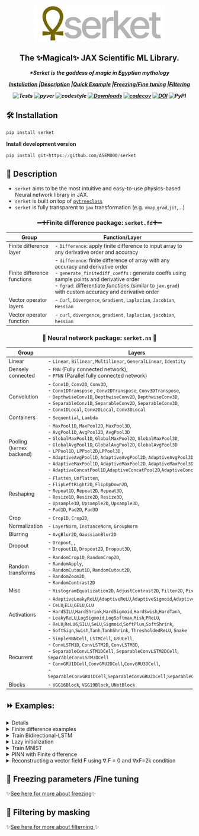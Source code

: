 
<div align="center">
<img width="350px" src="assets/serketLogo.svg"></div>

<h2 align="center">The ✨Magical✨ JAX Scientific ML Library.</h2>
<h5 align = "center"> *Serket is the goddess of magic in Egyptian mythology 

[**Installation**](#Installation)
|[**Description**](#Description)
|[**Quick Example**](#QuickExample)
|[**Freezing/Fine tuning**](#Freezing)
|[**Filtering**](#Filtering)


![Tests](https://github.com/ASEM000/serket/actions/workflows/tests.yml/badge.svg)
![pyver](https://img.shields.io/badge/python-3.7%203.8%203.9%203.10-red)
![codestyle](https://img.shields.io/badge/codestyle-black-lightgrey)
[![Downloads](https://pepy.tech/badge/serket)](https://pepy.tech/project/serket)
[![codecov](https://codecov.io/gh/ASEM000/serket/branch/main/graph/badge.svg?token=C6NXOK9EVS)](https://codecov.io/gh/ASEM000/serket)
[![DOI](https://zenodo.org/badge/526985786.svg)](https://zenodo.org/badge/latestdoi/526985786)
![PyPI](https://img.shields.io/pypi/v/serket)

</h5>


## 🛠️ Installation<a id="Installation"></a>

```python
pip install serket
```
**Install development version**
```python
pip install git+https://github.com/ASEM000/serket
```


## 📖 Description<a id="Description"></a>
- `serket` aims to be the most intuitive and easy-to-use physics-based Neural network library in JAX.
- `serket` is built on top of [`pytreeclass`](https://github.com/ASEM000/pytreeclass)
- `serket` is fully transparent to `jax` transformation (e.g. `vmap`,`grad`,`jit`,...)

<div align="center">

### ➖➕Finite difference package: `serket.fd`➕➖

| Group| Function/Layer|
| ------------- | ------------- |
|Finite difference layer| - `Difference`: apply finite difference to input array to any derivative order and accuracy|
|Finite difference functions| - `difference`: finite difference of array with any accuracy and derivative order  <br> - `generate_finitediff_coeffs` : generate coeffs using sample points and derivative order <br> - `fgrad`: differentiate _functions_ (similar to `jax.grad`) with custom accuracy and derivative order|
|Vector operator layers|- `Curl`, `Divergence`, `Gradient`, `Laplacian`, `Jacobian`, `Hessian`|
|Vector operator function| - `curl`, `divergence`, `gradient`, `laplacian`, `jacobian`, `hessian`|

### 🧠 Neural network package: `serket.nn` 🧠
| Group | Layers |
| ------------- | ------------- |
| Linear  | - `Linear`, `Bilinear`, `Multilinear`, `GeneralLinear`, `Identity`  |
|Densely connected| - `FNN` (Fully connected network), <br> - `PFNN` (Parallel fully connected network)|
| Convolution | - `Conv1D`, `Conv2D`, `Conv3D`, <br> - `Conv1DTranspose` , `Conv2DTranspose`, `Conv3DTranspose`,<br> - `DepthwiseConv1D`, `DepthwiseConv2D`, `DepthwiseConv3D`,  <br> - `SeparableConv1D`, `SeparableConv2D`, `SeparableConv3D`, <br> - `Conv1DLocal`, `Conv2DLocal`, `Conv3DLocal` |
| Containers| - `Sequential`, `Lambda` |
|Pooling <br> (`kernex` backend)|- `MaxPool1D`, `MaxPool2D`, `MaxPool3D`, <br> - `AvgPool1D`, `AvgPool2D`, `AvgPool3D` <br> - `GlobalMaxPool1D`, `GlobalMaxPool2D`, `GlobalMaxPool3D`, <br> - `GlobalAvgPool1D`, `GlobalAvgPool2D`, `GlobalAvgPool3D` <br> - `LPPool1D`, `LPPool2D`,`LPPool3D` , <br> - `AdaptiveAvgPool1D`, `AdaptiveAvgPool2D`, `AdaptiveAvgPool3D`,<br> - `AdaptiveMaxPool1D`, `AdaptiveMaxPool2D`, `AdaptiveMaxPool3D` <br> - `AdaptiveConcatPool1D`,`AdaptiveConcatPool2D`,`AdaptiveConcatPool3D` |
|Reshaping|- `Flatten`, `Unflatten`, <br> - `FlipLeftRight2D`, `FlipUpDown2D`, <br> - `Repeat1D`, `Repeat2D`, `Repeat3D`, <br> - `Resize1D`, `Resize2D`, `Resize3D`, <br> - `Upsample1D`, `Upsample2D`, `Upsample3D`,<br> - `Pad1D`, `Pad2D`, `Pad3D` |
|Crop| - `Crop1D`, `Crop2D`, |
|Normalization|- `LayerNorm`, `InstanceNorm`, `GroupNorm`|
|Blurring| - `AvgBlur2D`, `GaussianBlur2D`|
|Dropout|- `Dropout`, ,<br> - `Dropout1D`, `Dropout2D`, `Dropout3D`, |
|Random transforms| - `RandomCrop1D`, `RandomCrop2D`, <br> - `RandomApply`, <br> - `RandomCutout1D`, `RandomCutout2D`,<br> - `RandomZoom2D`, <br> - `RandomContrast2D` |
|Misc| - `HistogramEqualization2D`, `AdjustContrast2D`, `Filter2D`, `PixelShuffle2D`|
|Activations|- `AdaptiveLeakyReLU`,`AdaptiveReLU`,`AdaptiveSigmoid`,`AdaptiveTanh`,<br> - `CeLU`,`ELU`,`GELU`,`GLU`<br>- `HardSILU`,`HardShrink`,`HardSigmoid`,`HardSwish`,`HardTanh`,<br> - `LeakyReLU`,`LogSigmoid`,`LogSoftmax`,`Mish`,`PReLU`,<br> - `ReLU`,`ReLU6`,`SILU`,`SeLU`,`Sigmoid`,`SoftPlus`,`SoftShrink`,<br> - `SoftSign`,`Swish`,`Tanh`,`TanhShrink`, `ThresholdedReLU`, `Snake`|
|Recurrent| - `SimpleRNNCell`, `LSTMCell`, `GRUCell`, <br> - `ConvLSTM1D`, `ConvLSTM2D`, `ConvLSTM3D`, <br> - `SeparableConvLSTM1DCell`, `SeparableConvLSTM2DCell`, `SeparableConvLSTM3DCell`   <br> - `ConvGRU1DCell`,`ConvGRU2DCell`,`ConvGRU3DCell`,<br> - `SeparableConvGRU1DCell`,`SeparableConvGRU2DCell`,`SeparableConvGRU3DCell`|
|Blocks|- `VGG16Block`, `VGG19Block`, `UNetBlock`|




</div>

## ⏩ Examples: <a id="QuickExample">


<details>
<summary> Linear layers examples</summary>

```python
import jax.numpy as jnp

import serket as sk

# Linear
x = jnp.ones([1, 2, 3, 4])
l1 = sk.nn.Linear(4, 5)  # last dim is 4, output dim is 5
print(l1(x).shape)  # (1, 2, 3, 5)

# Bilinear
x1, x2 = jnp.ones([1, 2, 3, 4]), jnp.ones([1, 2, 3, 5])
l2 = sk.nn.Bilinear(4, 5, 6)  # last dim is 4,5, output dim is 6
print(l2(x1, x2).shape)  # (1, 2, 3, 6)

# Multilinear
x1, x2, x3 = jnp.ones([1, 2, 3, 4]), jnp.ones([1, 2, 3, 5]), jnp.ones([1, 2, 3, 6])
l3 = sk.nn.Multilinear((4, 5, 6), 7)  # last dim is 4,5,6, output dim is 7
print(l3(x1, x2, x3).shape)  # (1, 2, 3, 7)

# GeneralLinear
x = jnp.ones([4, 5, 6, 7])
# apply a linear layer to axis 1,2,3, and output dim is 5
# in_features = (4, 5, 6)
l4 = sk.nn.GeneralLinear((5, 6, 7), 5, in_axes=(1, 2, 3))
print(l4(x).shape)  # (4, 5)
```
</details>

<details>

<summary> Finite difference examples </summary>

```python
import jax

jax.config.update("jax_enable_x64", True)
import jax.numpy as jnp
import numpy.testing as npt

import serket as sk


# lets first define a vector valued function F: R^3 -> R^3
# F = F1, F2
# F1 = x^2 + y^3
# F2 = x^4 + y^3
# F3 = 0
# F = [x**2 + y**3, x**4 + y**3, 0]

x, y, z = [jnp.linspace(0, 1, 100)] * 3
dx, dy, dz = x[1] - x[0], y[1] - y[0], z[1] - z[0]
X, Y, Z = jnp.meshgrid(x, y, z, indexing="ij")
F1 = X**2 + Y**3
F2 = X**4 + Y**3
F3 = jnp.zeros_like(F1)
F = jnp.stack([F1, F2, F3], axis=0)

# ∂F1/∂x : differentiate F1 with respect to x (i.e axis=0)
dF1dx = sk.fd.difference(F1, axis=0, step_size=dx, accuracy=6)
dF1dx_exact = 2 * X
npt.assert_allclose(dF1dx, dF1dx_exact, atol=1e-7)

# ∂F2/∂y : differentiate F2 with respect to y (i.e axis=1)
dF2dy = sk.fd.difference(F2, axis=1, step_size=dy, accuracy=6)
dF2dy_exact = 3 * Y**2
npt.assert_allclose(dF2dy, dF2dy_exact, atol=1e-7)

# ∇.F : the divergence of F
divF = sk.fd.divergence(F, step_size=(dx, dy, dz), keepdims=False, accuracy=6)
divF_exact = 2 * X + 3 * Y**2
npt.assert_allclose(divF, divF_exact, atol=1e-7)

# ∇F1 : the gradient of F1
gradF1 = sk.fd.gradient(F1, step_size=(dx, dy, dz), accuracy=6)
gradF1_exact = jnp.stack([2 * X, 3 * Y**2, 0 * X], axis=0)
npt.assert_allclose(gradF1, gradF1_exact, atol=1e-7)

# ΔF1 : laplacian of F1
lapF1 = sk.fd.laplacian(F1, step_size=(dx, dy, dz), accuracy=6)
lapF1_exact = 2 + 6 * Y
npt.assert_allclose(lapF1, lapF1_exact, atol=1e-7)

# ∇xF : the curl of F
curlF = sk.fd.curl(F, step_size=(dx, dy, dz), accuracy=6)
curlF_exact = jnp.stack([F1 * 0, F1 * 0, 4 * X**3 - 3 * Y**2], axis=0)
npt.assert_allclose(curlF, curlF_exact, atol=1e-7)

# Jacobian of F
JF = sk.fd.jacobian(F, accuracy=4, step_size=(dx, dy, dz))
JF_exact = jnp.array(
    [
        [2 * X, 3 * Y**2, jnp.zeros_like(X)],
        [4 * X**3, 3 * Y**2, jnp.zeros_like(X)],
        [jnp.zeros_like(X), jnp.zeros_like(X), jnp.zeros_like(X)],
    ]
)
npt.assert_allclose(JF, JF_exact, atol=1e-7)

# Hessian of F1
HF1 = sk.fd.hessian(F1, accuracy=4, step_size=(dx, dy, dz))
HF1_exact = jnp.array(
    [
        [
            2 * jnp.ones_like(X),  # ∂2F1/∂x2
            0 * jnp.ones_like(X),  # ∂2F1/∂xy
            0 * jnp.ones_like(X),  # ∂2F1/∂xz
        ],
        [
            0 * jnp.ones_like(X),  # ∂2F1/∂yx
            6 * Y**2,              # ∂2F1/∂y2
            0 * jnp.ones_like(X),  # ∂2F1/∂yz
        ],
        [
            0 * jnp.ones_like(X),  # ∂2F1/∂zx
            0 * jnp.ones_like(X),  # ∂2F1/∂zy
            0 * jnp.ones_like(X),  # ∂2F1/∂z2
        ],
    ]
)
npt.assert_allclose(JF, JF_exact, atol=1e-7)

```

</details>


<details>
<summary>
Train Bidirectional-LSTM
</summary>

```python
import jax
import jax.numpy as jnp
import jax.random as jr
import matplotlib.pyplot as plt
import optax  # for gradient optimization

import serket as sk

x = jnp.linspace(0, 1, 101).reshape(-1, 1)  # 101 samples of 1D data
y = jnp.sin(2 * jnp.pi * x)
y += 0.1 * jr.normal(jr.PRNGKey(0), y.shape)

# we will use 2 time steps to predict the next time step
x_batched = jnp.stack([x[:-1], x[1:]], axis=1)
x_batched = jnp.reshape(x_batched, (100, 1, 2, 1))  # 100 minibatches x 1 sample x 2 time steps x 1D data
y_batched = jnp.reshape(y[1:], (100, 1, 1))  # 100 minibatches x 1 samples x 1D data

model = sk.nn.Sequential(
    [
        # first cell is the forward cell, second cell is the backward cell for bidirectional RNN
        # we return the full sequence of outputs for each cell by setting return_sequences=True
        # we use None in place of `in_features` to infer the input shape from the input
        sk.nn.ScanRNN(
            sk.nn.LSTMCell(None, 64),
            backward_cell=sk.nn.LSTMCell(None, 64),
            return_sequences=True,
        ),
        # here the in_features is inferred from the previous layer by setting it to None
        # or simply we can set it to 64*2 (64 for each cell from previous layer)
        # we set return_sequences=False to return only the last output of the sequence
        sk.nn.ScanRNN(sk.nn.LSTMCell(None, 1), return_sequences=False),
    ]
)


@jax.value_and_grad
def loss_func(NN, batched_x, batched_y):
    # use jax.vmap to apply the model to each minibatch
    # in our case single x minibatch has shape (1, 2, 1)
    # and single y minibatch has shape (1, 1)
    # then vmap will be applied to the leading axis
    batched_preds = jax.vmap(NN)(batched_x)
    return jnp.mean((batched_preds - batched_y) ** 2)


@jax.jit
def batch_step(NN, batched_x, batched_y, opt_state):
    loss, grads = loss_func(NN, batched_x, batched_y)
    updates, optim_state = optim.update(grads, opt_state)
    NN = optax.apply_updates(NN, updates)
    return NN, optim_state, loss


# dry run to infer the in_features (i.e. replace None with in_features)
# if you want restrict the model to a specific input shape or to avoid
# confusion you can manually specify the in_features as a consequence
# dry run is not necessary in this case
model(x_batched[0, 0])

optim = optax.adam(1e-3)
opt_state = optim.init(model)

epochs = 100

for i in range(1, epochs + 1):
    epoch_loss = []
    for x_b, y_b in zip(x_batched, y_batched):
        model, opt_state, loss = batch_step(model, x_b, y_b, opt_state)
        epoch_loss.append(loss)

    epoch_loss = jnp.mean(jnp.array(epoch_loss))

    if i % 10 == 0:
        print(f"Epoch {i:3d} Loss {epoch_loss:.4f}")

# Epoch  10 Loss 0.0880
# Epoch  20 Loss 0.0796
# Epoch  30 Loss 0.0620
# Epoch  40 Loss 0.0285
# Epoch  50 Loss 0.0205
# Epoch  60 Loss 0.0187
# Epoch  70 Loss 0.0182
# Epoch  80 Loss 0.0176
# Epoch  90 Loss 0.0171
# Epoch 100 Loss 0.0166

y_pred = jax.vmap(model)(x_batched.reshape(-1, 2, 1))
plt.plot(x[1:], y[1:], "--k", label="data")
plt.plot(x[1:], y_pred, label="prediction")
plt.legend()
```

![image](assets/rnn.svg)

</details>


<details>

<summary>Lazy initialization</summary>

In cases where `in_features` needs to be inferred from input, use `None` instead of `in_features` to infer the value at runtime. 
However, since the lazy module initialize it's state after the first call (i.e. mutate it's state)  `jax` transformation ex: `vmap, grad ...` is not allowed before initialization. Using any `jax` transformation before initialization will throw a `ValueError`.


```python
import serket as sk 
import jax
import jax.numpy as jnp 

model = sk.nn.Sequential(
    [
        sk.nn.Conv2D(None, 128, 3),
        sk.nn.ReLU(),
        sk.nn.MaxPool2D(2, 2),
        sk.nn.Conv2D(128, 64, 3),
        sk.nn.ReLU(),
        sk.nn.MaxPool2D(2, 2),
        sk.nn.Flatten(),
        sk.nn.Linear(None, 128),
        sk.nn.ReLU(),
        sk.nn.Linear(128, 1),
    ]
)

# print the first `Conv2D` layer before initialization
print(model[0].__repr__())
# Conv2D(
#   weight=None,
#   bias=None,
#   *in_features=None,
#   *out_features=None,
#   *kernel_size=None,
#   *strides=None,
#   *padding=None,
#   *input_dilation=None,
#   *kernel_dilation=None,
#   weight_init_func=None,
#   bias_init_func=None,
#   *groups=None
# )

try :
    jax.vmap(model)(jnp.ones((10, 1,28, 28)))
except ValueError:
    print("***** Not initialized *****")
# ***** Not initialized *****

# dry run to initialize the model
model(jnp.empty([3,128,128]))

print(model[0].__repr__())
# Conv2D(
#   weight=f32[128,3,3,3],
#   bias=f32[128,1,1],
#   *in_features=3,
#   *out_features=128,
#   *kernel_size=(3,3),
#   *strides=(1,1),
#   *padding=((1,1),(1,1)),
#   *input_dilation=(1,1),
#   *kernel_dilation=(1,1),
#   weight_init_func=Partial(glorot_uniform(key,shape,dtype)),
#   bias_init_func=Partial(zeros(key,shape,dtype)),
#   *groups=1
# )
```

</details>


<details>

<summary>Train MNIST</summary>

We will use `tensorflow` datasets for dataloading. for more on interface of jax/tensorflow dataset see [here](https://jax.readthedocs.io/en/latest/notebooks/neural_network_with_tfds_data.html)

```python
# imports
import tensorflow as tf
# Ensure TF does not see GPU and grab all GPU memory.
tf.config.set_visible_devices([], device_type="GPU")
import tensorflow_datasets as tfds
import tensorflow.experimental.numpy as tnp
import jax
import jax.numpy as jnp
import jax.random as jr 
import optax  # for gradient optimization
import serket as sk
import matplotlib.pyplot as plt
import functools as ft
```

```python
# Construct a tf.data.Dataset
batch_size = 128

# convert the samples from integers to floating-point numbers
# and channel first format
def preprocess_data(x):
    # convert to channel first format
    image = tnp.moveaxis(x["image"], -1, 0)
    # normalize to [0, 1]
    image = tf.cast(image, tf.float32) / 255.0

    # one-hot encode the labels
    label = tf.one_hot(x["label"], 10) / 1.0
    return {"image": image, "label": label}


ds_train, ds_test = tfds.load("mnist", split=["train", "test"], shuffle_files=True)
# (batches, batch_size, 1, 28, 28)
ds_train = ds_train.shuffle(1024).map(preprocess_data).batch(batch_size).prefetch(tf.data.AUTOTUNE)

# (batches, 1, 28, 28)
ds_test = ds_test.map(preprocess_data).prefetch(tf.data.AUTOTUNE)
```

### 🏗️ Model definition

We will use `jax.vmap(model)` to apply `model` on batches.
    
```python
@sk.treeclass
class CNN:
    def __init__(self):
        self.conv1 = sk.nn.Conv2D(1, 32, (3, 3), padding="valid")
        self.relu1 = sk.nn.ReLU()
        self.pool1 = sk.nn.MaxPool2D((2, 2), strides=(2, 2))
        self.conv2 = sk.nn.Conv2D(32, 64, (3, 3), padding="valid")
        self.relu2 = sk.nn.ReLU()
        self.pool2 = sk.nn.MaxPool2D((2, 2), strides=(2, 2))
        self.flatten = sk.nn.Flatten(start_dim=0)
        self.dropout = sk.nn.Dropout(0.5)
        self.linear = sk.nn.Linear(5*5*64, 10)

    def __call__(self, x):
        x = self.conv1(x)
        x = self.relu1(x)
        x = self.pool1(x)
        x = self.conv2(x)
        x = self.relu2(x)
        x = self.pool2(x)
        x = self.flatten(x)
        x = self.dropout(x)
        x = self.linear(x)
        return x

model = CNN()
```

### 🎨 Visualize model
    
<details><summary>Model summary</summary>
    
```python
print(model.summary(show_config=False, array=jnp.empty((1, 28, 28))))  
┌───────┬─────────┬─────────┬──────────────┬─────────────┬─────────────┐
│Name   │Type     │Param #  │Size          │Input        │Output       │
├───────┼─────────┼─────────┼──────────────┼─────────────┼─────────────┤
│conv1  │Conv2D   │320(0)   │1.25KB(0.00B) │f32[1,28,28] │f32[32,26,26]│
├───────┼─────────┼─────────┼──────────────┼─────────────┼─────────────┤
│relu1  │ReLU     │0(0)     │0.00B(0.00B)  │f32[32,26,26]│f32[32,26,26]│
├───────┼─────────┼─────────┼──────────────┼─────────────┼─────────────┤
│pool1  │MaxPool2D│0(0)     │0.00B(0.00B)  │f32[32,26,26]│f32[32,13,13]│
├───────┼─────────┼─────────┼──────────────┼─────────────┼─────────────┤
│conv2  │Conv2D   │18,496(0)│72.25KB(0.00B)│f32[32,13,13]│f32[64,11,11]│
├───────┼─────────┼─────────┼──────────────┼─────────────┼─────────────┤
│relu2  │ReLU     │0(0)     │0.00B(0.00B)  │f32[64,11,11]│f32[64,11,11]│
├───────┼─────────┼─────────┼──────────────┼─────────────┼─────────────┤
│pool2  │MaxPool2D│0(0)     │0.00B(0.00B)  │f32[64,11,11]│f32[64,5,5]  │
├───────┼─────────┼─────────┼──────────────┼─────────────┼─────────────┤
│flatten│Flatten  │0(0)     │0.00B(0.00B)  │f32[64,5,5]  │f32[1600]    │
├───────┼─────────┼─────────┼──────────────┼─────────────┼─────────────┤
│dropout│Dropout  │0(0)     │0.00B(0.00B)  │f32[1600]    │f32[1600]    │
├───────┼─────────┼─────────┼──────────────┼─────────────┼─────────────┤
│linear │Linear   │16,010(0)│62.54KB(0.00B)│f32[1600]    │f32[10]      │
└───────┴─────────┴─────────┴──────────────┴─────────────┴─────────────┘
Total count :	34,826(0)
Dynamic count :	34,826(0)
Frozen count :	0(0)
------------------------------------------------------------------------
Total size :	136.04KB(0.00B)
Dynamic size :	136.04KB(0.00B)
Frozen size :	0.00B(0.00B)
========================================================================
```
        
</details>

<details><summary>tree diagram </summary>
    
```python
print(model.tree_diagram())
CNN
    ├── conv1=Conv2D
    │   ├── weight=f32[32,1,3,3]
    │   ├── bias=f32[32,1,1]
    │   ├*─ in_features=1
    │   ├*─ out_features=32
    │   ├*─ kernel_size=(3, 3)
    │   ├*─ strides=(1, 1)
    │   ├*─ padding=((0, 0), (0, 0))
    │   ├*─ input_dilation=(1, 1)
    │   ├*─ kernel_dilation=(1, 1)
    │   ├── weight_init_func=Partial(init(key,shape,dtype))
    │   ├── bias_init_func=Partial(zeros(key,shape,dtype))
    │   └*─ groups=1    
    ├── relu1=ReLU  
    ├*─ pool1=MaxPool2D
    │   ├*─ kernel_size=(2, 2)
    │   ├*─ strides=(2, 2)
    │   └*─ padding='valid' 
    ├── conv2=Conv2D
    │   ├── weight=f32[64,32,3,3]
    │   ├── bias=f32[64,1,1]
    │   ├*─ in_features=32
    │   ├*─ out_features=64
    │   ├*─ kernel_size=(3, 3)
    │   ├*─ strides=(1, 1)
    │   ├*─ padding=((0, 0), (0, 0))
    │   ├*─ input_dilation=(1, 1)
    │   ├*─ kernel_dilation=(1, 1)
    │   ├── weight_init_func=Partial(init(key,shape,dtype))
    │   ├── bias_init_func=Partial(zeros(key,shape,dtype))
    │   └*─ groups=1    
    ├── relu2=ReLU  
    ├*─ pool2=MaxPool2D
    │   ├*─ kernel_size=(2, 2)
    │   ├*─ strides=(2, 2)
    │   └*─ padding='valid' 
    ├*─ flatten=Flatten
    │   ├*─ start_dim=0
    │   └*─ end_dim=-1  
    ├── dropout=Dropout
    │   ├*─ p=0.5
    │   └── eval=None   
    └── linear=Linear
        ├── weight=f32[1600,10]
        ├── bias=f32[10]
        ├*─ in_features=1600
        └*─ out_features=10  
    
 ```
    
</details>
    
<details><summary>Plot sample predictions before training</summary>
    
```python
 
# set all dropout off
test_model = model.at[model == "eval"].set(True, is_leaf=lambda x: x is None)

def show_images_with_predictions(model, images, one_hot_labels):
    logits = jax.vmap(model)(images)
    predictions = jnp.argmax(logits, axis=-1)
    fig, axes = plt.subplots(5, 5, figsize=(10, 10))
    for i, ax in enumerate(axes.flat):
        ax.imshow(images[i].reshape(28, 28), cmap="binary")
        ax.set(title=f"Prediction: {predictions[i]}\nLabel: {jnp.argmax(one_hot_labels[i], axis=-1)}")
        ax.set_xticks([])
        ax.set_yticks([])
    plt.show()

example = ds_test.take(25).as_numpy_iterator()
example = list(example)
sample_test_images = jnp.stack([x["image"] for x in example])
sample_test_labels = jnp.stack([x["label"] for x in example])

show_images_with_predictions(test_model, sample_test_images, sample_test_labels)
```
![image](assets/before_training.svg)
 
</details>
    
### 🏃 Train the model

```python
@ft.partial(jax.value_and_grad, has_aux=True)
def loss_func(model, batched_images, batched_one_hot_labels):
    logits = jax.vmap(model)(batched_images)
    loss = jnp.mean(optax.softmax_cross_entropy(logits=logits, labels=batched_one_hot_labels))
    return loss, logits


# using optax for gradient updates
optim = optax.adam(1e-3)
optim_state = optim.init(model)


@jax.jit
def batch_step(model, batched_images, batched_one_hot_labels, optim_state):
    (loss, logits), grads = loss_func(model, batched_images, batched_one_hot_labels)
    updates, optim_state = optim.update(grads, optim_state)
    model = optax.apply_updates(model, updates)
    accuracy = jnp.mean(jnp.argmax(logits, axis=-1) == jnp.argmax(batched_one_hot_labels, axis=-1))
    return model, optim_state, loss, accuracy


epochs = 5

for i in range(epochs):
    epoch_accuracy = []
    epoch_loss = []

    for example in ds_train.as_numpy_iterator():
        image, label = example["image"], example["label"]
        model, optim_state, loss, accuracy = batch_step(model, image, label, optim_state)
        epoch_accuracy.append(accuracy)
        epoch_loss.append(loss)

    epoch_loss = jnp.mean(jnp.array(epoch_loss))
    epoch_accuracy = jnp.mean(jnp.array(epoch_accuracy))

    print(f"epoch:{i+1:00d}\tloss:{epoch_loss:.4f}\taccuracy:{epoch_accuracy:.4f}")
    
# epoch:1	loss:0.2706	accuracy:0.9268
# epoch:2	loss:0.0725	accuracy:0.9784
# epoch:3	loss:0.0533	accuracy:0.9836
# epoch:4	loss:0.0442	accuracy:0.9868
# epoch:5	loss:0.0368	accuracy:0.9889
```
    
    
### 🎨 Visualize After training

```python
test_model = model.at[model == "eval"].set(True, is_leaf=lambda x: x is None)
show_images_with_predictions(test_model, sample_test_images, sample_test_labels)
```

<details> 
    
![image](assets/after_training.svg)

</details>

</details>


<details> 
<summary> 
PINN with Finite difference
</summary>

We will try to estimate NN(x)~f(x), where df(x)/dx = cos(x) and df(x)/dx will be represented with finite difference scheme

```python
import copy

import jax
import jax.numpy as jnp
import matplotlib.pyplot as plt
import optax

import serket as sk

x = jnp.linspace(-jnp.pi, jnp.pi, 1000)[:, None]
y = jnp.sin(x)
dx = x[1] - x[0]
dydx = jnp.cos(x)

NN_fd = sk.nn.Sequential(
    [
        sk.nn.Linear(1, 128),
        sk.nn.ReLU(),
        sk.nn.Linear(128, 128),
        sk.nn.ReLU(),
        sk.nn.Linear(128, 1),
    ]
)

NN_ad = copy.copy(NN_fd)
optim = optax.adam(1e-3)


@jax.value_and_grad
def loss_func_fd(NN, x):
    y = NN(x)
    dydx = sk.fd.difference(y, axis=0, accuracy=5, step_size=dx)
    loss = jnp.mean((dydx - jnp.cos(x)) ** 2)
    loss += jnp.mean((NN(jnp.zeros_like(x))) ** 2)  # initial condition
    return loss


@jax.value_and_grad
def loss_func_ad(NN, x):
    loss = jnp.mean((sk.diff(NN)(x) - jnp.cos(x)) ** 2)
    loss += jnp.mean(NN(jnp.zeros_like(x)) ** 2)  # initial condition
    return loss


@jax.jit
def step_fd(NN, x, optim_state):
    loss, grads = loss_func_fd(NN, x)
    updates, optim_state = optim.update(grads, optim_state)
    NN = optax.apply_updates(NN, updates)
    return NN, optim_state, loss


def train_fd(NN_fd, optim_state_fd, epochs):
    for i in range(1, epochs + 1):
        NN_fd, optim_state_fd, loss_fd = step_fd(NN_fd, x, optim_state_fd)
    return NN_fd, optim_state_fd, loss_fd


@jax.jit
def step_ad(NN, x, optim_state):
    loss, grads = loss_func_ad(NN, x)
    updates, optim_state = optim.update(grads, optim_state)
    NN = optax.apply_updates(NN, updates)
    return NN, optim_state, loss


def train_ad(NN_ad, optim_state_ad, epochs):
    for i in range(1, epochs + 1):
        NN_ad, optim_state_ad, loss_ad = step_ad(NN_ad, x, optim_state_ad)
    return NN_ad, optim_state_ad, loss_ad


epochs = 1000


optim_state_fd = optim.init(NN_fd)
optim_state_ad = optim.init(NN_ad)


NN_fd, optim_state_fd, loss_fd = train_fd(NN_fd, optim_state_fd, epochs)
NN_ad, optim_state_ad, loss_ad = train_ad(NN_ad, optim_state_ad, epochs)
print(f"Loss_fd {loss_fd:.4f} \nLoss_ad {loss_ad:.4f}")
y_fd = NN_fd(x)
y_ad = NN_ad(x)
plt.plot(x, y, "--k", label="true")
plt.plot(x, y_fd, label="fd pred")
plt.plot(x, y_ad, label="ad pred")
plt.legend()

# Loss_fd 0.0012 
# Loss_ad 0.0235
```
![image](assets/fd_vs_ad.png)


</details>


<details>
<summary> 
Reconstructing a vector field F using ∇.F = 0 and ∇xF=2k condition
</summary>

```python
import jax
import jax.numpy as jnp
import matplotlib.pyplot as plt
import optax

import serket as sk

x, y = [jnp.linspace(-1, 1,50)] * 2
dx, dy = [x[1] - x[0]] * 2
X, Y = jnp.meshgrid(x, y, indexing="ij")

F1 = -Y
F2 = +X
F = jnp.stack([F1, F2], axis=0)

NN = sk.nn.Sequential(
    [
        sk.nn.Conv2D(2, 32, kernel_size=3, padding="same"),
        sk.nn.ReLU(),
        sk.nn.Conv2D(32, 32, kernel_size=3, padding="same"),
        sk.nn.ReLU(),
        sk.nn.Conv2D(32, 2, kernel_size=3, padding="same"),
    ]
)

optim = optax.adam(1e-3)


@jax.value_and_grad
def loss_func(NN, F):
    F_pred = NN(F)
    div = sk.fd.divergence(F_pred, accuracy=5, step_size=(dx, dy))  
    loss = jnp.mean(div**2)  # divergence free condition
    curl = sk.fd.curl(F_pred, accuracy=2, step_size=(dx, dy))
    loss += jnp.mean((curl-jnp.ones_like(curl)*2)**2)  # curl condition 
    return loss


@jax.jit
def step(NN, F, optim_state):
    loss, grads = loss_func(NN, F)
    updates, optim_state = optim.update(grads, optim_state)
    NN = optax.apply_updates(NN, updates)
    return NN, optim_state, loss


def train(NN, Z, optim_state, epochs):
    for i in range(1, epochs + 1):
        NN, optim_state, loss = step(NN, Z, optim_state)
    return NN, optim_state, loss


Z = jnp.stack([X, Y], axis=0)  # collocation points
optim_state = optim.init(NN)  # initialise optimiser
epochs = 1_000
NN, _, loss = train(NN, Z, optim_state, epochs)

Fpred = NN(Z)  # predicted field

plt.figure(figsize=(10, 10))
plt.quiver(X, Y, Fpred[0], Fpred[1], color="r", label="pred")
plt.quiver(X, Y, F1, F2, color="k", alpha=0.5, label="true")
plt.legend()

```

![image](assets/nn_div_free.svg)


</details>

## 🥶 Freezing parameters /Fine tuning<a id="Freezing" >

✨[See here for more about freezing](https://github.com/ASEM000/PyTreeClass#%EF%B8%8F-model-surgery)✨

## 🔘 Filtering by masking<a id="Filtering" >
✨[See here for more about filterning ](https://github.com/ASEM000/PyTreeClass#%EF%B8%8F-filtering-with-at-)✨
